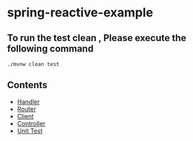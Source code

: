 # spring-reactive-example

## To run the test clean , Please execute the following command

~~~~~
./mvnw clean test
~~~~~
## Contents
- [Handler](/src/main/java/com/upwork/reactive/handler/EmployeeHandler.java)
- [Router](/src/main/java/com/upwork/reactive/router/EmployeeRouter.java)
- [Client](/src/main/java/com/upwork/reactive/client/EmployeeClient.java)
- [Controller](/src/main/java/com/upwork/reactive/controller/EmployeeController.java)
- [Unit Test](/src/test/java/com/upwork/reactive/ReactiveApplicationTests.java)
